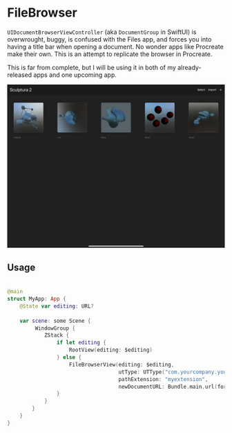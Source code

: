 # FileBrowser

`UIDocumentBrowserViewController` (aka `DocumentGroup` in SwiftUI) is overwrought, buggy, is confused with the Files app, and forces you into having a title bar when opening a document. No wonder apps like Procreate make their own. This is an attempt to replicate the browser in Procreate.

This is far from complete, but I will be using it in both of my already-released apps and one upcoming app.

![Screenshot](screenshot.png)

## Usage

```swift

@main
struct MyApp: App {
    @State var editing: URL?
    
    var scene: some Scene {
         WindowGroup {
            ZStack {
                if let editing {
                    RootView(editing: $editing)
                } else {
                    FileBrowserView(editing: $editing,
                                    utType: UTType("com.yourcompany.yourformat")!
                                    pathExtension: "myextension",
                                    newDocumentURL: Bundle.main.url(forResource: "New Document", withExtension: "myextension")!)
                }
            }
        }
    }
}
```
